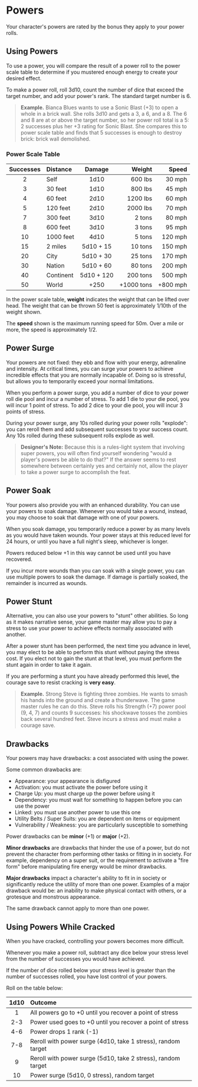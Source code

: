 # Powers

Your character's powers are rated by the bonus they apply to your power rolls.

## Using Powers 
To use a power, you will compare the result of a power roll to the power scale table to determine if you mustered enough energy to create your desired effect.

To make a power roll, roll 3d10, count the number of dice that exceed the target number, and add your power's rank. The standard target number is 6.

> **Example.** Bianca Blues wants to use a Sonic Blast (+3) to open a whole in a brick wall. She rolls 3d10 and gets a 3, a 6, and a 8. The 6 and 8 are at or above the target number, so her power roll total is a 5: 2 successes plus her +3 rating for Sonic Blast. She compares this to power scale table and finds that 5 successes is enough to destroy brick: brick wall demolished. 

### Power Scale Table

Successes|Distance|Damage|Weight|Speed|
| :-: | :- | :-: | -: | -: |
2|Self|1d10|600 lbs|30 mph|
3|30 feet|1d10|800 lbs|45 mph|
4|60 feet|2d10|1200 lbs|60 mph|
5|120 feet|2d10|2000 lbs|70 mph|
7|300 feet|3d10|2 tons|80 mph|
8|600 feet|3d10|3 tons|95 mph|
10|1000 feet|4d10|5 tons|120 mph|
15|2 miles|5d10 + 15|10 tons|150 mph|
20|City|5d10 + 30|25 tons|170 mph|
30|Nation|5d10 + 60|80 tons|200 mph|
40|Continent|5d10 + 120|200 tons|500 mph|
50|World| +250 | +1000 tons| +800 mph|

In the power scale table, **weight** indicates the weight that can be lifted over head. The weight that can be thrown 50 feet is approximately 1/10th of the weight shown.

The **speed** shown is the maximum running speed for 50m. Over a mile or more, the speed is approximately 1/2. 

## Power Surge
Your powers are not fixed: they ebb and flow with your energy, adrenaline and intensity. At critical times, you can surge your powers to achieve incredible effects that you are normally incapable of. Doing so is stressful, but allows you to temporarily exceed your normal limitations.

When you perform a power surge, you add a number of dice to your power roll die pool and incur a number of stress. To add 1 die to your die pool, you will incur 1 point of stress. To add 2 dice to your die pool, you will incur 3 points of stress. 

During your power surge, any 10s rolled during your power rolls "explode": you can reroll them and add subsequent successes to your success count. Any 10s rolled during these subsequent rolls explode as well.

> **Designer's Note:** Because this is a rules-light system that involving super powers, you will often find yourself wondering "would a player's powers be able to do that?" If the answer seems to rest somewhere between certainly yes and certainly not, allow the player to take a power surge to accomplish the feat.

## Power Soak
Your powers also provide you with an enhanced durability. You can use your powers to soak damage. Whenever you would take a wound, instead, you may choose to soak that damage with one of your powers.

When you soak damage, you temporarily reduce a power by as many levels as you would have taken wounds. Your power stays at this reduced level for 24 hours, or until you have a full night's sleep, whichever is longer.

Powers reduced below +1 in this way cannot be used until you have recovered.

If you incur more wounds than you can soak with a single power, you can use multiple powers to soak the damage. If damage is partially soaked, the remainder is incurred as wounds.

## Power Stunt
Alternative, you can also use your powers to "stunt" other abilities. So long as it makes narrative sense, your game master may allow you to pay a stress to use your power to achieve effects normally associated with another.

After a power stunt has been performed, the next time you advance in level, you may elect to be able to perform this stunt without paying the stress cost. If you elect not to gain the stunt at that level, you must perform the stunt again in order to take it again.

If you are performing a stunt you have already performed this level, the courage save to resist cracking is **very easy**.

> **Example.** Strong Steve is fighting three zombies. He wants to smash his hands into the ground and create a thunderwave. The game master rules he can do this. Steve rolls his Strength (+7) power pool (9, 4, 7) and counts 9 successes: his shockwave tosses the zombies back several hundred feet. Steve incurs a stress and must make a courage save.

## Drawbacks
Your powers may have drawbacks: a cost associated with using the power.

Some common drawbacks are:
- Appearance: your appearance is disfigured
- Activation: you must activate the power before using it
- Charge Up: you must charge up the power before using it
- Dependency: you must wait for something to happen before you can use the power
- Linked: you must use another power to use this one
- Utility Belts / Super Suits: you are dependent on items or equipment
- Vulnerability / Weakness: you are particularly susceptible to something

Power drawbacks can be **minor** (+1) or **major** (+2).

**Minor drawbacks** are drawbacks that hinder the use of a power, but do not prevent the character from performing other tasks or fitting in in society. For example, dependency on a super suit, or the requirement to activate a "fire form" before manipulating fire energy would be minor drawbacks.

**Major drawbacks** impact a character's ability to fit in in society or significantly reduce the utility of more than one power. Examples of a major drawback would be: an inability to make physical contact with others, or a grotesque and monstrous appearance.

The same drawback cannot apply to more than one power.

## Using Powers While Cracked
When you have cracked, controlling your powers becomes more difficult.

Whenever you make a power roll, subtract any dice below your stress level from the number of successes you would have achieved.

If the number of dice rolled below your stress level is greater than the number of successes rolled, you have lost control of your powers.

Roll on the table below:

| 1d10 | Outcome |
| :-: | :- |
| 1 | All powers go to +0 until you recover a point of stress
| 2-3 | Power used goes to +0 until you recover a point of stress | 
| 4-6 | Power drops 1 rank (-1)
| 7-8 | Reroll with power surge (4d10, take 1 stress), random target
| 9 | Reroll with power surge (5d10, take 2 stress), random target
| 10 | Power surge (5d10, 0 stress), random target
